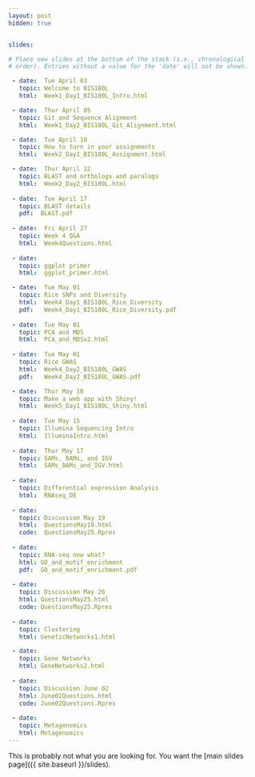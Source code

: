 ```yaml
---
layout: post
hidden: true


slides:

# Place new slides at the bottom of the stack (i.e., chronological
# order). Entries without a value for the 'date' will not be shown.

 - date:  Tue April 03
   topic: Welcome to BIS180L
   html:  Week1_Day1_BIS180L_Intro.html

 - date:  Thur April 05
   topic: Git and Sequence Alignment
   html:  Week1_Day2_BIS180L_Git_Alignment.html

 - date:  Tue April 10
   topic: How to turn in your assignments
   html:  Week2_Day1_BIS180L_Assignment.html

 - date:  Thur April 12
   topic: BLAST and orthologs and paralogs
   html:  Week2_Day2_BIS180L.html
   
 - date:  Tue April 17
   topic: BLAST details
   pdf:  BLAST.pdf
   
 - date:  Fri April 27
   topic: Week 4 Q&A
   html:  Week4Questions.html
   
 - date:  
   topic: ggplot primer
   html:  ggplot_primer.html

 - date:  Tue May 01
   topic: Rice SNPs and Diversity
   html:  Week4_Day1_BIS180L_Rice_Diversity
   pdf:   Week4_Day1_BIS180L_Rice_Diversity.pdf
   
 - date:  Tue May 01
   topic: PCA and MDS
   html:  PCA_and_MDSv2.html
   
 - date:  Tue May 01
   topic: Rice GWAS
   html:  Week4_Day2_BIS180L_GWAS
   pdf:   Week4_Day2_BIS180L_GWAS.pdf

 - date:  Thur May 10
   topic: Make a web app with Shiny!
   html:  Week5_Day1_BIS180L_Shiny.html
   
 - date:  Tue May 15
   topic: Illumina Sequencing Intro
   html:  IlluminaIntro.html
   
 - date:  Thur May 17
   topic: SAMs, BAMs, and IGV
   html:  SAMs_BAMs_and_IGV.html
   
 - date:  
   topic: Differential expression Analysis
   html:  RNAseq_DE
   
 - date:  
   topic: Discussion May 19
   html:  QuestionsMay19.html
   code:  QuestionsMay25.Rpres
   
 - date:  
   topic: RNA-seq now what?
   html: GO_and_motif_enrichment
   pdf:  GO_and_motif_enrichment.pdf
   
 - date:  
   topic: Discussion May 26
   html: QuestionsMay25.html
   code: QuestionsMay25.Rpres
   
 - date:  
   topic: Clustering
   html: GeneticNetworks1.html

 - date:  
   topic: Gene Networks
   html: GeneNetworks2.html
   
 - date:  
   topic: Discussion June 02
   html: June02Questions.html
   code: June02Questions.Rpres
   
 - date: 
   topic: Metagenomics
   html: Metagenomics
---
```


This is probably not what you are looking for. You want the [main slides page]({{ site.baseurl }}/slides).
